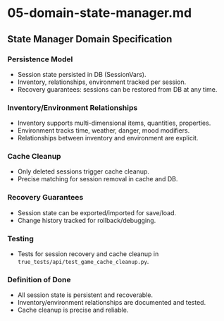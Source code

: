 # 05-domain-state-manager.md

## State Manager Domain Specification

### Persistence Model
- Session state persisted in DB (SessionVars).
- Inventory, relationships, environment tracked per session.
- Recovery guarantees: sessions can be restored from DB at any time.

### Inventory/Environment Relationships
- Inventory supports multi-dimensional items, quantities, properties.
- Environment tracks time, weather, danger, mood modifiers.
- Relationships between inventory and environment are explicit.

### Cache Cleanup
- Only deleted sessions trigger cache cleanup.
- Precise matching for session removal in cache and DB.

### Recovery Guarantees
- Session state can be exported/imported for save/load.
- Change history tracked for rollback/debugging.

### Testing
- Tests for session recovery and cache cleanup in `true_tests/api/test_game_cache_cleanup.py`.

### Definition of Done
- All session state is persistent and recoverable.
- Inventory/environment relationships are documented and tested.
- Cache cleanup is precise and reliable.
